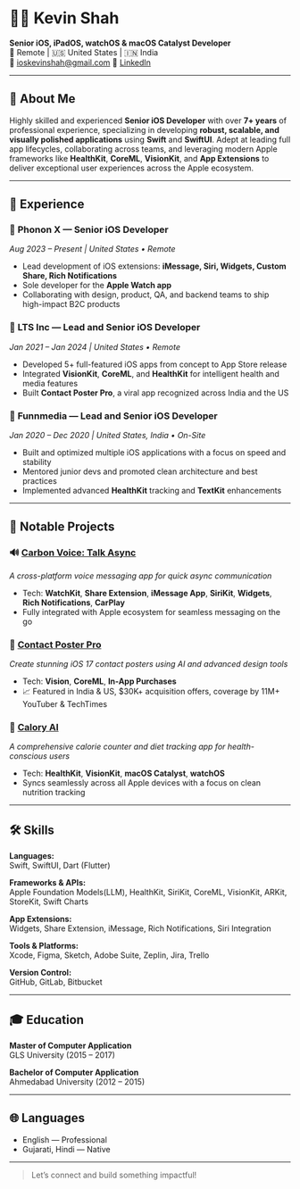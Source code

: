 # 👨‍💻 Kevin Shah

**Senior iOS, iPadOS, watchOS & macOS Catalyst Developer**  
📍 Remote | 🇺🇸 United States | 🇮🇳 India  
📧 ioskevinshah@gmail.com
🔗 [LinkedIn](https://www.linkedin.com/in/kevin-shah-634ba214a/)

---

## 👋 About Me

Highly skilled and experienced **Senior iOS Developer** with over **7+ years** of professional experience, specializing in developing **robust, scalable, and visually polished applications** using **Swift** and **SwiftUI**. Adept at leading full app lifecycles, collaborating across teams, and leveraging modern Apple frameworks like **HealthKit**, **CoreML**, **VisionKit**, and **App Extensions** to deliver exceptional user experiences across the Apple ecosystem.

---

## 💼 Experience

### 🔹 **Phonon X** — Senior iOS Developer  
_Aug 2023 – Present | United States • Remote_  
- Lead development of iOS extensions: **iMessage, Siri, Widgets, Custom Share, Rich Notifications**  
- Sole developer for the **Apple Watch app**  
- Collaborating with design, product, QA, and backend teams to ship high-impact B2C products

### 🔹 **LTS Inc** — Lead and Senior iOS Developer  
_Jan 2021 – Jan 2024 | United States • Remote_  
- Developed 5+ full-featured iOS apps from concept to App Store release  
- Integrated **VisionKit**, **CoreML**, and **HealthKit** for intelligent health and media features  
- Built **Contact Poster Pro**, a viral app recognized across India and the US

### 🔹 **Funnmedia** — Lead and Senior iOS Developer  
_Jan 2020 – Dec 2020 | United States, India • On-Site_  
- Built and optimized multiple iOS applications with a focus on speed and stability  
- Mentored junior devs and promoted clean architecture and best practices  
- Implemented advanced **HealthKit** tracking and **TextKit** enhancements

---

## 🚀 Notable Projects

### 🔊 [**Carbon Voice: Talk Async**](https://apps.apple.com/in/app/carbon-voice-talk-async/id1567782769)  
_A cross-platform voice messaging app for quick async communication_  
- Tech: **WatchKit**, **Share Extension**, **iMessage App**, **SiriKit**, **Widgets**, **Rich Notifications**, **CarPlay**  
- Fully integrated with Apple ecosystem for seamless messaging on the go

### 👤 [**Contact Poster Pro**](https://apps.apple.com/app/contact-poster-pro/id6450102671)  
_Create stunning iOS 17 contact posters using AI and advanced design tools_  
- Tech: **Vision**, **CoreML**, **In-App Purchases**  
- 📈 Featured in India & US, $30K+ acquisition offers, coverage by 11M+ YouTuber & TechTimes

### 🍎 [**Calory AI**](https://apps.apple.com/app/id1441252752)  
_A comprehensive calorie counter and diet tracking app for health-conscious users_  
- Tech: **HealthKit**, **VisionKit**, **macOS Catalyst**, **watchOS**  
- Syncs seamlessly across all Apple devices with a focus on clean nutrition tracking

---

## 🛠️ Skills

**Languages:**  
Swift, SwiftUI, Dart (Flutter)

**Frameworks & APIs:**  
Apple Foundation Models(LLM), HealthKit, SiriKit, CoreML, VisionKit, ARKit, StoreKit, Swift Charts

**App Extensions:**  
Widgets, Share Extension, iMessage, Rich Notifications, Siri Integration

**Tools & Platforms:**  
Xcode, Figma, Sketch, Adobe Suite, Zeplin, Jira, Trello

**Version Control:**  
GitHub, GitLab, Bitbucket

---

## 🎓 Education

**Master of Computer Application**  
GLS University (2015 – 2017)

**Bachelor of Computer Application**  
Ahmedabad University (2012 – 2015)

---

## 🌐 Languages

- English — Professional  
- Gujarati, Hindi — Native  

---

> Let’s connect and build something impactful!
